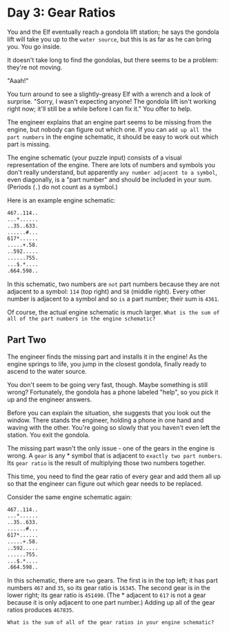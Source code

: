 # Day 3: Gear Ratios

You and the Elf eventually reach a gondola lift station; he says the gondola lift will take you up to the `water source`, but this is as far as he can bring you. You go inside.

It doesn't take long to find the gondolas, but there seems to be a problem: they're not moving.

"Aaah!"

You turn around to see a slightly-greasy Elf with a wrench and a look of surprise. "Sorry, I wasn't expecting anyone! The gondola lift isn't working right now; it'll still be a while before I can fix it." You offer to help.

The engineer explains that an engine part seems to be missing from the engine, but nobody can figure out which one. If you can `add up all the part numbers` in the engine schematic, it should be easy to work out which part is missing.

The engine schematic (your puzzle input) consists of a visual representation of the engine. There are lots of numbers and symbols you don't really understand, but apparently `any number adjacent to a symbol`, even diagonally, is a "part number" and should be included in your sum. (Periods (`.`) do not count as a symbol.)

Here is an example engine schematic:

```bash
467..114..
...*......
..35..633.
......#...
617*......
.....+.58.
..592.....
......755.
...$.*....
.664.598..
```

In this schematic, two numbers are `not` part numbers because they are not adjacent to a symbol: `114` (top right) and `58` (middle right). Every other number is adjacent to a symbol and so `is` a part number; their sum is `4361`.

Of course, the actual engine schematic is much larger. `What is the sum of all of the part numbers in the engine schematic?`


## Part Two

The engineer finds the missing part and installs it in the engine! As the engine springs to life, you jump in the closest gondola, finally ready to ascend to the water source.

You don't seem to be going very fast, though. Maybe something is still wrong? Fortunately, the gondola has a phone labeled "help", so you pick it up and the engineer answers.

Before you can explain the situation, she suggests that you look out the window. There stands the engineer, holding a phone in one hand and waving with the other. You're going so slowly that you haven't even left the station. You exit the gondola.

The missing part wasn't the only issue - one of the gears in the engine is wrong. A `gear` is any * symbol that is adjacent to `exactly two part numbers`. Its `gear ratio` is the result of multiplying those two numbers together.

This time, you need to find the gear ratio of every gear and add them all up so that the engineer can figure out which gear needs to be replaced.

Consider the same engine schematic again:

```bash
467..114..
...*......
..35..633.
......#...
617*......
.....+.58.
..592.....
......755.
...$.*....
.664.598..
```

In this schematic, there are `two` gears. The first is in the top left; it has part numbers `467` and `35`, so its gear ratio is `16345`. The second gear is in the lower right; its gear ratio is `451490`. (The * adjacent to `617` is not a gear because it is only adjacent to one part number.) Adding up all of the gear ratios produces `467835`.

`What is the sum of all of the gear ratios in your engine schematic?`
